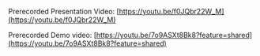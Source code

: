Prerecorded Presentation Video: [https://youtu.be/f0JQbr22W_M](https://youtu.be/f0JQbr22W_M)


Prerecorded Demo video: [https://youtu.be/7o9ASXt8Bk8?feature=shared](https://youtu.be/7o9ASXt8Bk8?feature=shared)
